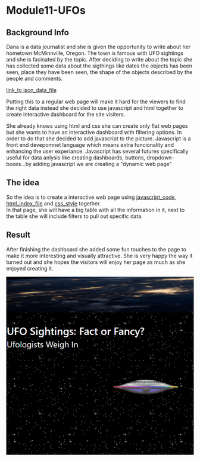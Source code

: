 
# Module11-UFOs

## Background Info
Dana is a data journalist and she is given the opportunity to write about her hometown McMinnville, Oregon. The town  is famous with UFO sightings and she is facinated by the topic. After deciding to write about the topic she has collected some data about the sigthings like dates the objects has been seen, place they have been seen, the shape of the objects described by the people and comments. 

[link_to json_data_file](https://github.com/4renginy/Module11-UFOs/blob/main/Static/js/data.js)

Putting this to a regular web page will make it hard for the viewers to find the right data instead she decided to use javascript and html together to create interactive dashboard for the site visiters. 

She already knows using html and css she can create only flat web pages but she wants to have an interactive dashboard with filtering options. In order to do that she decided to add javascript to the picture. Javascript is a front end devepomnet language which means extra funcionality and enhancing  the user experiance.
Javascript has several futures specifically useful for data anlysis like creating dashboards, buttons, dropdown-boxes...by adding javascript we are creating a "dynamic web page"

## The idea
So the idea is to create a interactive web page using [javascript_code](https://github.com/4renginy/Module11-UFOs/blob/main/Static/js/app.js), [html_index_file](https://github.com/4renginy/Module11-UFOs/blob/main/index.html) and [css_style](https://github.com/4renginy/Module11-UFOs/blob/main/Static/css/style.css) together. 
<br>In that page, she will have a big table with all the information in it, next to the table she will include filters to pull out specific data. 

## Result
After finishing the dashboard she added some fun touches to the page to make it more interesting and visually attractive. She is very happy the way it turned out and she hopes the visitors will enjoy her page as much as she enjoyed creating it.

![ufo](https://github.com/4renginy/Module11-UFOs/blob/main/images/The%20Truth.PNG)




